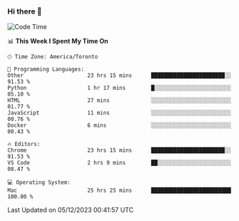 ### Hi there 👋


<!--START_SECTION:waka-->
![Code Time](http://img.shields.io/badge/Code%20Time-1%2C452%20hrs%2037%20mins-blue)

📊 **This Week I Spent My Time On** 

```text
🕑︎ Time Zone: America/Toronto

💬 Programming Languages: 
Other                    23 hrs 15 mins      ███████████████████████░░   91.53 % 
Python                   1 hr 17 mins        █░░░░░░░░░░░░░░░░░░░░░░░░   05.10 % 
HTML                     27 mins             ░░░░░░░░░░░░░░░░░░░░░░░░░   01.77 % 
JavaScript               11 mins             ░░░░░░░░░░░░░░░░░░░░░░░░░   00.76 % 
Docker                   6 mins              ░░░░░░░░░░░░░░░░░░░░░░░░░   00.43 % 

🔥 Editors: 
Chrome                   23 hrs 15 mins      ███████████████████████░░   91.53 % 
VS Code                  2 hrs 9 mins        ██░░░░░░░░░░░░░░░░░░░░░░░   08.47 % 

💻 Operating System: 
Mac                      25 hrs 25 mins      █████████████████████████   100.00 % 
```


 Last Updated on 05/12/2023 00:41:57 UTC
<!--END_SECTION:waka-->

<!--
**SillyPasty/SillyPasty** is a ✨ _special_ ✨ repository because its `README.md` (this file) appears on your GitHub profile.

Here are some ideas to get you started:

- 🔭 I’m currently working on ...
- 🌱 I’m currently learning ...
- 👯 I’m looking to collaborate on ...
- 🤔 I’m looking for help with ...
- 💬 Ask me about ...
- 📫 How to reach me: ...
- 😄 Pronouns: ...
- ⚡ Fun fact: ...
-->


